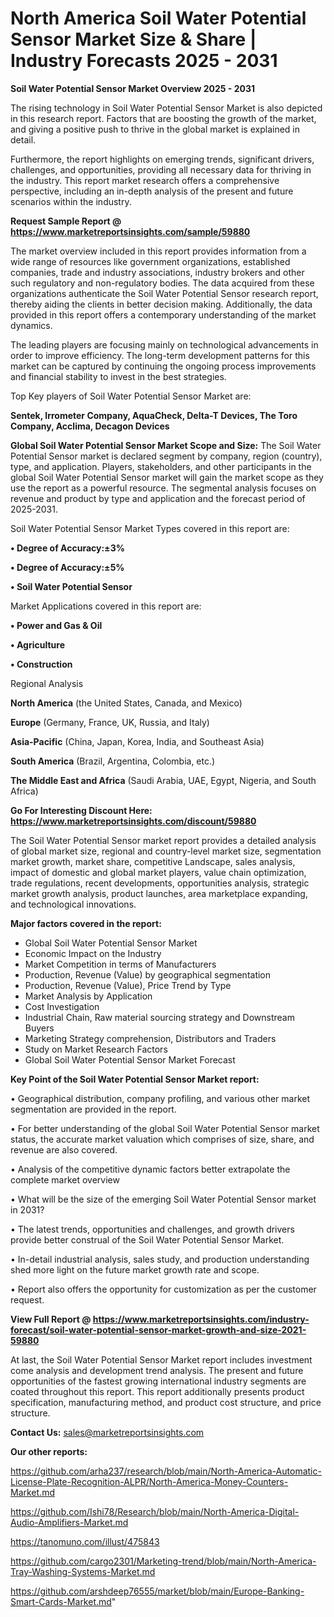 # North America Soil Water Potential Sensor Market Size & Share | Industry Forecasts 2025 - 2031

<Strong> Soil Water Potential Sensor Market Overview 2025 - 2031</strong>

The rising technology in Soil Water Potential Sensor Market is also depicted in this research report. Factors that are boosting the growth of the market, and giving a positive push to thrive in the global market is explained in detail.

Furthermore, the report highlights on emerging trends, significant drivers, challenges, and opportunities, providing all necessary data for thriving in the industry. This report market research offers a comprehensive perspective, including an in-depth analysis of the present and future scenarios within the industry.

<strong>Request Sample Report @ <a href=https://www.marketreportsinsights.com/sample/59880>https://www.marketreportsinsights.com/sample/59880</a></strong>

The market overview included in this report provides information from a wide range of resources like government organizations, established companies, trade and industry associations, industry brokers and other such regulatory and non-regulatory bodies. The data acquired from these organizations authenticate the Soil Water Potential Sensor research report, thereby aiding the clients in better decision making. Additionally, the data provided in this report offers a contemporary understanding of the market dynamics.

The leading players are focusing mainly on technological advancements in order to improve efficiency. The long-term development patterns for this market can be captured by continuing the ongoing process improvements and financial stability to invest in the best strategies.

Top Key players of Soil Water Potential Sensor Market are:

<strong>Sentek, Irrometer Company, AquaCheck, Delta-T Devices, The Toro Company, Acclima, Decagon Devices</strong>

<strong><b>Global Soil Water Potential Sensor Market Scope and Size:</b></strong>
The Soil Water Potential Sensor market is declared segment by company, region (country), type, and application. Players, stakeholders, and other participants in the global Soil Water Potential Sensor market will gain the market scope as they use the report as a powerful resource. The segmental analysis focuses on revenue and product by type and application and the forecast period of 2025-2031.

Soil Water Potential Sensor Market Types covered in this report are:

<strong>• Degree of Accuracy:±3%

• Degree of Accuracy:±5%

• Soil Water Potential Sensor</strong>

Market Applications covered in this report are:

<strong>• Power and Gas & Oil

• Agriculture

• Construction</strong> 

Regional Analysis

<strong>North America</strong> (the United States, Canada, and Mexico)

<strong>Europe</strong> (Germany, France, UK, Russia, and Italy)

<strong>Asia-Pacific</strong> (China, Japan, Korea, India, and Southeast Asia)

<strong>South America</strong> (Brazil, Argentina, Colombia, etc.)

<strong>The Middle East and Africa</strong> (Saudi Arabia, UAE, Egypt, Nigeria, and South Africa)

<strong>Go For Interesting Discount Here: <a href=https://www.marketreportsinsights.com/discount/59880>https://www.marketreportsinsights.com/discount/59880</a></strong>

The Soil Water Potential Sensor market report provides a detailed analysis of global market size, regional and country-level market size, segmentation market growth, market share, competitive Landscape, sales analysis, impact of domestic and global market players, value chain optimization, trade regulations, recent developments, opportunities analysis, strategic market growth analysis, product launches, area marketplace expanding, and technological innovations.

<strong><b>Major factors covered in the report:</b></strong>
<ul>
  <li>Global Soil Water Potential Sensor Market </li>
  <li>Economic Impact on the Industry</li>
  <li>Market Competition in terms of Manufacturers</li>
  <li>Production, Revenue (Value) by geographical segmentation</li>
  <li>Production, Revenue (Value), Price Trend by Type</li>
  <li>Market Analysis by Application</li>
  <li>Cost Investigation</li>
  <li>Industrial Chain, Raw material sourcing strategy and Downstream Buyers</li>
  <li>Marketing Strategy comprehension, Distributors and Traders</li>
  <li>Study on Market Research Factors</li>
  <li>Global Soil Water Potential Sensor Market Forecast</li>
</ul>

<strong><b>Key Point of the Soil Water Potential Sensor Market report:</b></strong>

• Geographical distribution, company profiling, and various other market segmentation are provided in the report.

• For better understanding of the global Soil Water Potential Sensor market status, the accurate market valuation which comprises of size, share, and revenue are also covered.

• Analysis of the competitive dynamic factors better extrapolate the complete market overview

• What will be the size of the emerging Soil Water Potential Sensor market in 2031?

• The latest trends, opportunities and challenges, and growth drivers provide better construal of the Soil Water Potential Sensor Market.

• In-detail industrial analysis, sales study, and production understanding shed more light on the future market growth rate and scope.

• Report also offers the opportunity for customization as per the customer request.

<strong><b>View Full Report @ <a href=https://www.marketreportsinsights.com/industry-forecast/soil-water-potential-sensor-market-growth-and-size-2021-59880>https://www.marketreportsinsights.com/industry-forecast/soil-water-potential-sensor-market-growth-and-size-2021-59880</a></b></strong>


At last, the Soil Water Potential Sensor Market report includes investment come analysis and development trend analysis. The present and future opportunities of the fastest growing international industry segments are coated throughout this report. This report additionally presents product specification, manufacturing method, and product cost structure, and price structure.

<strong>Contact Us:</strong>
sales@marketreportsinsights.com

<strong>Our other reports:</strong>

<a href=https://github.com/arha237/research/blob/main/North-America-Automatic-License-Plate-Recognition-ALPR/North-America-Money-Counters-Market.md>https://github.com/arha237/research/blob/main/North-America-Automatic-License-Plate-Recognition-ALPR/North-America-Money-Counters-Market.md</a>

<a href=https://github.com/Ishi78/Research/blob/main/North-America-Digital-Audio-Amplifiers-Market.md>https://github.com/Ishi78/Research/blob/main/North-America-Digital-Audio-Amplifiers-Market.md</a>

<a href=https://tanomuno.com/illust/475843>https://tanomuno.com/illust/475843</a>

<a href=https://github.com/cargo2301/Marketing-trend/blob/main/North-America-Tray-Washing-Systems-Market.md>https://github.com/cargo2301/Marketing-trend/blob/main/North-America-Tray-Washing-Systems-Market.md</a>

<a href=https://github.com/arshdeep76555/market/blob/main/Europe-Banking-Smart-Cards-Market.md>https://github.com/arshdeep76555/market/blob/main/Europe-Banking-Smart-Cards-Market.md</a>"
